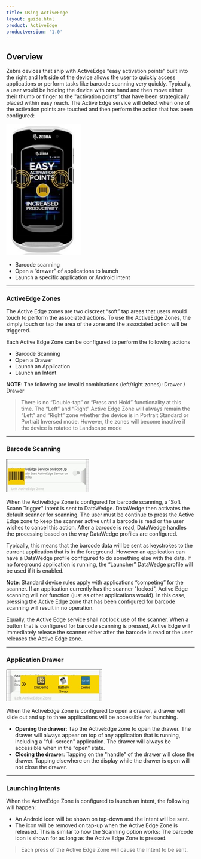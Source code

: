 ```yaml
---
title: Using ActiveEdge
layout: guide.html
product: ActiveEdge
productversion: '1.0'
---
```


## Overview

Zebra devices that ship with ActiveEdge “easy activation points” built into the right and left side of the device allows the user to quickly access applications or perform tasks like barcode scanning very quickly. Typically, a user would be holding the device with one hand and then move either their thumb or finger to the "activation points” that have been strategically placed within easy reach.
The Active Edge service will detect when one of the activation points are touched and then perform the action that has been configured:

<img alt="" style="height:350px" src="img1.jpg"/>

* Barcode scanning
* Open a “drawer” of applications to launch
* Launch a specific application or Android intent

-----

### ActiveEdge Zones

The Active Edge zones are two discreet “soft” tap areas that users would touch to perform the associated actions. To use the ActiveEdge Zones, the simply touch or tap the area of the zone and the associated action will be triggered. 

Each Active Edge Zone can be configured to perform the following actions

* Barcode Scanning
* Open a Drawer
* Launch an Application
* Launch an Intent

**NOTE**: The following are invalid combinations (left/right zones):
Drawer / Drawer

> There is no “Double-tap” or “Press and Hold” functionality at this time. The “Left” and “Right” Active Edge Zone will always remain the “Left” and “Right” zone whether the device is in Portrait Standard or Portrait Inversed mode. However, the zones will become inactive if the device is rotated to Landscape mode


-----

### Barcode Scanning

<img alt=""  src="img2.jpg"/>

When the ActiveEdge Zone is configured for barcode scanning, a 'Soft Scann Trigger" intent is sent to DataWedge. DataWedge then activates the default scanner for scanning. The user must be continue to press the Active Edge zone to keep the scanner active until a barcode is read or the user wishes to cancel this action. After a barcode is read, DataWedge handles the processing based on the way DataWedge profiles are configured.

Typically, this means that the barcode data will be sent as keystrokes to the current application that is in the foreground. However an application can have a DataWedge profile configured to do something else with the data. If no foreground application is running, the “Launcher” DataWedge profile will be used if it is enabled. 

**Note**: Standard device rules apply with applications “competing” for the scanner. If an application currently has the scanner "locked", Active Edge scanning will not function (just as other applications would). In this case, pressing the Active Edge zone that has been configured for barcode scanning will result in no operation.

Equally, the Active Edge service shall not lock use of the scanner. When a button that is configured for barcode scanning is pressed, Active Edge will immediately release the scanner either after the barcode is read or the user releases the Active Edge zone.


-----

### Application Drawer

<img alt=""  src="img3.jpg"/>

When the ActiveEdge Zone is configured to open a drawer, a drawer will slide out and up to three applications will be accessible for launching.

* **Opening the drawer**: Tap the ActiveEdge zone to open the drawer. The drawer will always appear on top of any application that is running, including a "full-screen" application. The drawer will always be accessible when in the “open” state.
* **Closing the drawer**: Tapping on the "handle" of the drawer will close the drawer. Tapping elsewhere on the display while the drawer is open will not close the drawer.


-----

### Launching Intents

When the ActiveEdge Zone is configured to launch an intent, the following will happen:

* An Android icon will be shown on tap-down and the Intent will be sent.
* The icon will be removed on tap-up when the Active Edge Zone is released. This is similar to how the Scanning option works: The barcode icon is shown for as long as the Active Edge Zone is pressed.

> Each press of the Active Edge Zone will cause the Intent to be sent.

